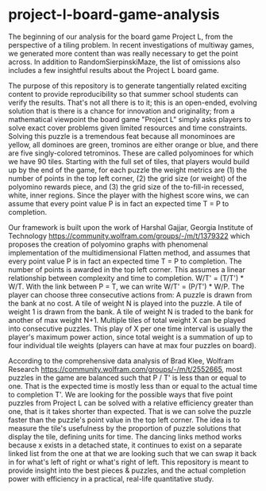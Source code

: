 # project-l-board-game-analysis
The beginning of our analysis for the board game Project L, from the perspective of a tiling problem. In recent investigations of multiway games, we generated more content than was really necessary to get the point across. In addition to RandomSierpinskiMaze, the list of omissions also includes a few insightful results about the Project L board game.

The purpose of this repository is to generate tangentially related exciting content to provide reproducibility so that summer school students can verify the results. That's not all there is to it; this is an open-ended, evolving solution that is there is a chance for innovation and originality; from a mathematical viewpoint the board game "Project L" simply asks players to solve exact cover problems given limited resources and time constraints. Solving this puzzle is a tremendous feat because all monominoes are yellow, all dominoes are green, trominos are either orange or blue, and there are five singly-colored tetrominos. These are called polyominoes for which we have 90 tiles. Starting with the full set of tiles, that players would build up by the end of the game, for each puzzle the weight metrics are (1) the number of points in the top left corner, (2) the grid size (or weight) of the polyomino rewards piece, and (3) the grid size of the to-fill-in recessed, white, inner regions. Since the player with the highest score wins, we can assume that every point value P is in fact an expected time T = P to completion.

Our framework is built upon the work of Harshal Gajjar, Georgia Institute of Technology https://community.wolfram.com/groups/-/m/t/1379322 which proposes the creation of polyomino graphs with phenomenal implementation of the multidimensional Flatten method, and assumes that every point value P is in fact an expected time T = P to completion. The number of points is awarded in the top left corner. This assumes a linear relationship between complexity and time to completion. W/T' = (T/T') * W/T. With the link between P = T, we can write W/T' = (P/T') * W/P. The player can choose three consecutive actions from: A puzzle is drawn from the bank at no cost. A tile of weight N is played into the puzzle. A tile of weight 1 is drawn from the bank. A tile of weight N is traded to the bank for another of max weight N+1. Multiple tiles of total weight X can be played into consecutive puzzles. This play of X per one time interval is usually the player's maximum power action, since total weight is a summation of up to four individual tile weights (players can have at max four puzzles on board).

According to the comprehensive data analysis of Brad Klee, Wolfram Research https://community.wolfram.com/groups/-/m/t/2552665, most puzzles in the game are balanced such that P / T' is less than or equal to one. That is the expected time is mostly less than or equal to the actual time to completion T'. We are looking for the possible ways that five point puzzles from Project L can be solved with a relative efficiency greater than one, that is it takes shorter than expected. That is we can solve the puzzle faster than the puzzle's point value in the top left corner. The idea is to measure the tile's usefulness by the proportion of puzzle solutions that display the tile, defining units for time. The dancing links method works because x exists in a detached state, it continues to exist on a separate linked list from the one at that we are looking such that we can swap it back in for what's left of right or what's right of left. This repository is meant to provide insight into the best pieces & puzzles, and the actual completion power with efficiency in a practical, real-life quantitative study.
